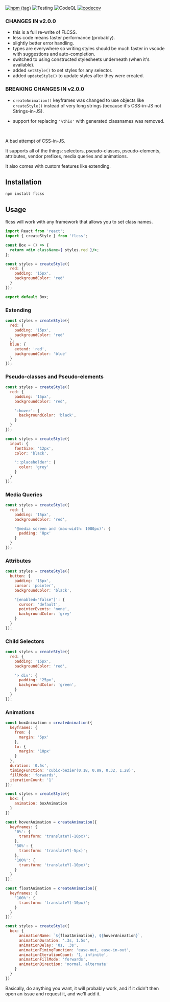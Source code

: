 [![npm (tag)](https://img.shields.io/npm/v/flcss/latest)](http://npmjs.com/package/flcss)
![Testing](https://github.com/ker0olos/flcss/workflows/Testing/badge.svg?branch=master) 
![CodeQL](https://github.com/ker0olos/flcss/workflows/CodeQL/badge.svg)
[![codecov](https://codecov.io/gh/ker0olos/flcss/branch/master/graph/badge.svg)](https://codecov.io/gh/ker0olos/flcss)

### CHANGES IN v2.0.0
  - this is a full re-write of FLCSS.
  - less code means faster performance (probably).
  - slightly better error handling.
  - types are everywhere so writing styles should be much faster in vscode with suggestions and auto-completion.
  - switched to using constructed stylesheets underneath (when it's available).
  - added `setStyle()` to set styles for any selector.
  - added `updateStyle()` to update styles after they were created.

### BREAKING CHANGES IN v2.0.0
 - `createAnimation()` keyframes was changed to use objects like `createStyle()` instead of very long strings (because it's CSS-in-JS not Strings-in-JS).
 
 - support for replacing `'%this'` with generated classnames was removed.

<br>

A bad attempt of CSS-in-JS.

It supports all of the things: selectors, pseudo-classes, pseudo-elements, attributes, vendor prefixes, media queries and animations.

It also comes with custom features like extending.

## Installation

`npm install flcss`

## Usage

flcss will work with any framework that allows you to set class names.

```jsx
import React from 'react';
import { createStyle } from 'flcss';

const Box = () => {
  return <div className={ styles.red }/>;
};

const styles = createStyle({
  red: {
    padding: '15px',
    backgroundColor: 'red'
  }
});

export default Box;
```

### Extending

```js
const styles = createStyle({
  red: {
    padding: '15px',
    backgroundColor: 'red'
  },
  blue: {
    extend: 'red',
    backgroundColor: 'blue'
  }
});
```

### Pseudo-classes and Pseudo-elements

```js
const styles = createStyle({
  red: {
    padding: '15px',
    backgroundColor: 'red',

    ':hover': {
      backgroundColor: 'black',
    }
  }
});
```

```js
const styles = createStyle({
  input: {
    fontSize: '12px',
    color: 'black',

    '::placeholder': {
      color: 'grey'
    }
  }
});
```

### Media Queries

```js
const styles = createStyle({
  red: {
    padding: '15px',
    backgroundColor: 'red',

    '@media screen and (max-width: 1080px)': {
      padding: '8px'
    }
  }
});
```

### Attributes

```js
const styles = createStyle({
  button: {
    padding: '15px',
    cursor: 'pointer',
    backgroundColor: 'black',

    '[enabled="false"]': {
      cursor: 'default',
      pointerEvents: 'none',
      backgroundColor: 'grey'
    }
  }
});
```

### Child Selectors

```js
const styles = createStyle({
  red: {
    padding: '15px',
    backgroundColor: 'red',

    '> div': {
      padding: '25px',
      backgroundColor: 'green',
    }
  }
});
```


### Animations

```js
const boxAnimation = createAnimation({
  keyframes: {
    from: {
      margin: '5px'
    },
    to: {
      margin: '10px'
    }
  },
  duration: '0.5s',
  timingFunction: 'cubic-bezier(0.18, 0.89, 0.32, 1.28)',
  fillMode: 'forwards',
  iterationCount: '1'
});

const styles = createStyle({
  box: {
    animation: boxAnimation
  }
})
```

```js
const hoverAnimation = createAnimation({
  keyframes: {
    '0%': {
      transform: 'translateY(-10px)';
    },
    '50%': {
      transform: 'translateY(-5px)';
    },
    '100%': {
      transform: 'translateY(-10px)';
    }
  }
});

const floatAnimation = createAnimation({
  keyframes: {
    '100%': {
      transform: 'translateY(-10px)';
    }
  }
});

const styles = createStyle({
  box: {
      animationName: `${floatAnimation}, ${hoverAnimation}`,
      animationDuration: '.3s, 1.5s',
      animationDelay: '0s, .3s',
      animationTimingFunction: 'ease-out, ease-in-out',
      animationIterationCount: '1, infinite',
      animationFillMode: 'forwards',
      animationDirection: 'normal, alternate'
    }
  }
})
```

Basically, do anything you want, it will probably work, and if it didn't then open an issue and request it, and we'll add it.